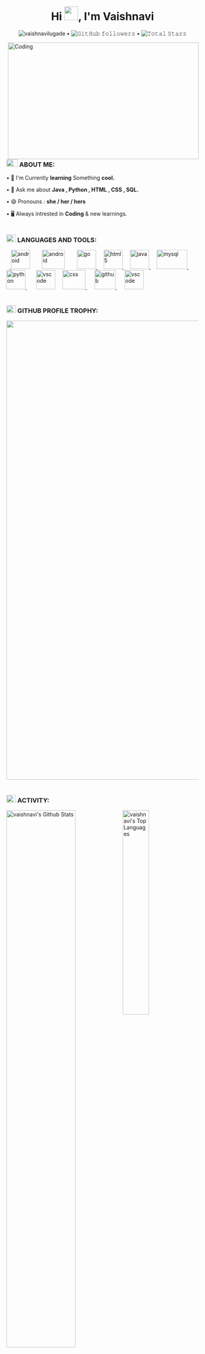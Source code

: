 <h1 align="center">Hi <img src="https://media1.tenor.com/images/f88ee476d2f653b9cbc5a7b95acbd265/tenor.gif?itemid=11366012" width="36px">, I'm Vaishnavi</h1>

<p align="center">
  <img src="https://komarev.com/ghpvc/?username=vaishnavilugade&label=Profile%20views&color=0e75b6&style=flat" alt="vaishnavilugade" /> •  
  <img alt="𝙶𝚒𝚝𝙷𝚞𝚋 𝚏𝚘𝚕𝚕𝚘𝚠𝚎𝚛𝚜" src="https://img.shields.io/github/followers/vaishnavi99-tech?label=Followers&style=social"> •
  <!-- <a href="https://user-badge.committers.top/india_private/vaishnavilugade"><img src="https://user-badge.committers.top/india_private/vaishnavilugade.svg"></a>  •-->
  <img src="https://img.shields.io/github/stars/vaishnavi99-tech?label=Stars" alt="𝚃𝚘𝚝𝚊𝚕 𝚂𝚝𝚊𝚛𝚜"> 
  
</p>
<img align="right" alt="Coding" Width="500" src="https://media.giphy.com/media/YnS7j9pwnECXLMrI4t/giphy.gif" height="305" width="48px"/>



<h3 align="left"><img src="http://bestanimations.com/Signs&Shapes/Arrows/Right/right-arrow-24.gif" height="20" width="30" > ABOUT ME:</h3>

<!--  <p align="left"> • 👩🏻‍🎓 Student at <strong>SKNSCOE</strong> Pandharpur,<strong>India.</strong></p>-->
  <p align="left"> • 🌱 I'm Currently <strong>learning</strong> Something <strong>cool.</strong></p>
  <p align="left">• 💬 Ask me about <strong> Java , Python , HTML , CSS , SQL.</strong></p>
  <p align="left"> • 😄 Pronouns : <strong>she / her / hers</strong></p>
  <!-- <p align="left">• 🚀 <strong>Know more about me  <a href="https://vaishnavilugade.github.io/" target="_blank">here </a></strong> !</p> 
 <p align="left">• 🔭 Currently Working on <strong>Cancer Detection Using ML.</strong></p>-->

 
  
 <p align="left"> • 🖥️ Always intrested in <strong>Coding</strong> & new learnings.</p>
 
<h1></h1>





<!-- <h3 align="left"><img src="http://bestanimations.com/Signs&Shapes/Arrows/Right/right-arrow-24.gif"  height="20" width="25" > CONNECT WITH ME:</h3>

<p align="left">
  &nbsp;&nbsp;<a href="https://twitter.com/vaishnavilugade" target="_blank" rel="noreferrer"> <img class="img" src="https://media.tenor.com/2vXPlIhxIvgAAAAC/twitter-logo.gif" alt="go" width="60" height="60"/> </a>   &nbsp;&nbsp;&nbsp;
   <a href="https://www.linkedin.com/in/vaishnavilugade/" target="_blank" rel="noreferrer"> <img class="img" src="https://cliply.co/wp-content/uploads/2021/02/372102050_LINKEDIN_ICON_TRANSPARENT_1080.gif" alt="html5" width="71" height="63"/> </a>  &nbsp;&nbsp;&nbsp;&nbsp;&nbsp;
     <a href="https://www.codechef.com/users/vaishnvilugade" target="_blank" rel="noreferrer"> <img  src="https://soumyadipghorai.github.io/images/coding_profile/codechef.png" alt="java" width="50" height="50"/> </a> &nbsp;&nbsp;&nbsp;
        <a href="https://medium.com/@vaishnavilugade" target="_blank" rel="noreferrer"> <img class="img" src="https://raw.githubusercontent.com/rahuldkjain/github-profile-readme-generator/master/src/images/icons/Social/medium.svg" alt="mysql" width="50" height="50"/> </a> &nbsp;&nbsp;&nbsp;&nbsp;&nbsp;&nbsp;&nbsp;&nbsp;&nbsp;
           <a href="https://www.hackerrank.com/vaishnavilugade" target="_blank" rel="noreferrer"> <img class="img" src="https://raw.githubusercontent.com/rahuldkjain/github-profile-readme-generator/master/src/images/icons/Social/hackerrank.svg" alt="python" width="50" height="50"/> </a> &nbsp;&nbsp;&nbsp;&nbsp; &nbsp;&nbsp; 
              <a href="https://www.hackerearth.com/@vaishnavilugade" target="_blank" rel="noreferrer"><img class="img" src="https://raw.githubusercontent.com/rahuldkjain/github-profile-readme-generator/master/src/images/icons/Social/hackerearth.svg" alt="vscode" width="50" height="50"/></a>&nbsp;&nbsp;&nbsp;&nbsp;&nbsp;&nbsp;&nbsp;&nbsp;&nbsp;
              <a href="https://leetcode.com/vaishnavilugade/" target="_blank"><img class="set"   src="https://tse2.mm.bing.net/th?id=OIP.L2Jfuatqty2XAIUqYnr_pgHaHa&pid=Api&P=0" alt="@vaishnavilugade" height="50" width="50"  /> </a>&nbsp;&nbsp;&nbsp;&nbsp; &nbsp;&nbsp;&nbsp;
  <a href="https://auth.geeksforgeeks.org/user/vaishnavilugade" target="_blank"><img class="set" src="https://media.geeksforgeeks.org/wp-content/uploads/20210224040124/JSBinCollaborativeJavaScriptDebugging6.png" alt="@vaishnavilugade" height="50" width="60"/></a>&nbsp;&nbsp;&nbsp;&nbsp;&nbsp;&nbsp;&nbsp;
              <a href="https://www.kaggle.com/vaishnavilugade" target="_blank"><img class="set"  src="https://tse3.mm.bing.net/th?id=OIP.-Z0A1a16i6g_uiYCnbl8mgHaHa&pid=Api&P=0&h=180" alt="@vaishnavilugade" height="50" width="50" /> </a>&nbsp;&nbsp;&nbsp;&nbsp;&nbsp;<a href="https://www.codingninjas.com/studio/profile/vaishnavilugade" target="_blank"><img class="set"  src="https://tse1.mm.bing.net/th?id=OIP.YGMKfBEvia_lF6TyOdbQfwHaHa&pid=Api&P=0&h=180" alt="@vaishnavilugade" height="50" width="50" /> </a>&nbsp;&nbsp;
</p> 

<h1> </h1> -->
<h3 align="left"><img src="http://bestanimations.com/Signs&Shapes/Arrows/Right/right-arrow-24.gif"  height="20" width="25" > LANGUAGES AND TOOLS:</h3>
<p align="left">&nbsp;&nbsp;<a href="https://developer.android.com" target="_blank" rel="noreferrer"> <img class="img" src="https://media.giphy.com/media/gjyaNwLTFVfS8/giphy.gif" alt="android" width="50" height="50"/></a>&nbsp;&nbsp;&nbsp; &nbsp;&nbsp;&nbsp
  <a href="https://developer.android.com" target="_blank" rel="noreferrer"> <img class="img" src="https://tse3.mm.bing.net/th?id=OIP.Xa0BEkwl0Zx4qnY9lMbD7gHaHa&pid=Api&P=0&h=180" alt="android" width="60" height="50"/></a>&nbsp;&nbsp;&nbsp; &nbsp;&nbsp;&nbsp
<a href="https://golang.org" target="_blank" rel="noreferrer"> <img class="img" src="https://raw.githubusercontent.com/gist/GeekTree0101/05d338bb59109fc71871711c6fa49377/raw/3ff868ffcf2f84d419c392667335fe7e9f1bf155/dancing-gopher.gif" alt="go" width="50" height="50"/> </a>   &nbsp;&nbsp;&nbsp;
 <a href="https://www.w3.org/html/" target="_blank" rel="noreferrer"> <img class="img" src="https://media0.giphy.com/media/XAxylRMCdpbEWUAvr8/giphy.gif?cid=790b7611016c23394c4a10ac28c8d490b93ea5a8b0283bd0&rid=giphy.gif&ct=s" alt="html5" width="50" height="50"/> </a>  &nbsp;&nbsp;&nbsp;
 <a href="https://www.java.com" target="_blank" rel="noreferrer"> <img  src="https://www.gif-maniac.com/gifs/50/49799.gif" alt="java" width="50" height="50"/> </a> &nbsp;&nbsp;&nbsp;
 <a href="https://www.mysql.com/" target="_blank" rel="noreferrer"> <img class="img" src="https://altyra.com/wp-content/uploads/2018/11/mysql-logo-png-transparent.png" alt="mysql" width="80" height="50"/> </a> &nbsp;&nbsp;&nbsp;&nbsp;
 <a href="https://www.python.org" target="_blank" rel="noreferrer"> <img class="img" src="https://images-wixmp-ed30a86b8c4ca887773594c2.wixmp.com/i/bac5a6f3-7da6-428a-876a-083bae453a5c/d6qw809-4735186b-d16f-491d-987e-53178cc6beec.gif" alt="python" width="50" height="50"/> </a>  &nbsp; &nbsp;&nbsp;&nbsp;
 <a href="https://vscode.org" target="_blank" rel="noreferrer"><img class="img" src="https://media2.giphy.com/media/SS8CV2rQdlYNLtBCiF/giphy.gif" alt="vscode" width="50" height="50"/></a>  &nbsp;&nbsp;&nbsp;
<a href="https://css.com" target="_blank" rel="noreferrer"> <img class="img" src="https://media.giphy.com/media/fsEaZldNC8A1PJ3mwp/giphy.gif" alt="css" width="60" height="50"/> </a>&nbsp;&nbsp;   &nbsp;
<a href="https://www.w3.org/html/" target="_blank" rel="noreferrer" > <img class="img" src="https://raw.githubusercontent.com/gist/ManulMax/2d20af60d709805c55fd784ca7cba4b9/raw/bcfeac7604f674ace63623106eb8bb8471d844a6/github.gif" alt="github" width="55" height="50"/> </a> &nbsp;&nbsp;&nbsp;&nbsp;
   <a href="https://vscode.org" target="_blank" rel="noreferrer"><img class="img" src="https://blog.streamlit.io/content/images/size/w1000/2021/03/logomark-color.png" alt="vscode" width="50" height="50"/></a>&nbsp;&nbsp;&nbsp;&nbsp;
  <!--   <a href="https://vscode.org" target="_blank" rel="noreferrer"><img class="img" src="https://tse4.mm.bing.net/th?id=OIP.vfM_5nuzjcO4fP6SCdJsAQHaG8&pid=Api&P=0&h=180" alt="vscode" width="50" height="40"/></a> -->

</p>



<h1></h1>
<h3 align="left"><img src="http://bestanimations.com/Signs&Shapes/Arrows/Right/right-arrow-24.gif"  height="20" width="25" > GITHUB PROFILE TROPHY:</h3>
<a href="https://github.com/ryo-ma/github-profile-trophy">
  <img width=1200 src="https://github-profile-trophy.vercel.app/?username=vaishnavi99-tech&column=8&no-frame=true"/>
 
</a>

<h1></h1>
<h3 align="left"><img src="http://bestanimations.com/Signs&Shapes/Arrows/Right/right-arrow-24.gif" height="20" width="25" > ACTIVITY:</h3>


 <img align="left" src="https://github-readme-stats.sumanth-talluri.vercel.app/api?username=vaishnavi99-tech&show_icons=true&title_color=blue&icon_color=blue&text_color=black&bg_color=white" alt="vaishnavi's Github Stats" width="60%">
  

<img src="https://github-readme-stats.vercel.app/api/top-langs/?username=vaishnavi99-tech" width="37%" alt="vaishnavi's Top Languages">

<img align="left" src="https://github-readme-streak-stats.herokuapp.com/?user=vaishnavi99-tech&" alt="vaishnavilugade" width="60%" ><br><br><br><br><br><br><br><br><br><br>






    
